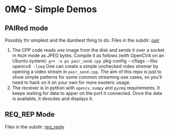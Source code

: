 # 0MQ - Simple Demos

## PAIRed mode

Possibly thr simplest and the dumbest thing to do. 
Files in the subdir: [pair](pair)

1. The CPP code reads *one* image from the disk and sends it over a 
   socket in `PAIR` mode as JPEG bytes. Compile it as follows 
   (with OpenCV4 on an Ubuntu system):
`g++ -o ps pair_send.cpp `pkg-config --cflags --libs opencv4` -lzmq`
   One can create a simple unchecked video stremer by opening a video 
   stream in `pair_send.cpp`. The aim of this repo is just to show simple
   patterns for some common streaming use cases, so you'll need to hack on 
   it on your own for more esoteric usage.
2. The receiver is in python with `opencv`, `numpy` and `pyzmq` 
   requirements. It keeps waiting for data to apper on the port it 
   connected. Once the data is available, it deocdes and displays it.

## REQ_REP Mode
Files in the subdir: [req_reply](req_reply)
